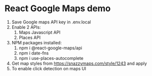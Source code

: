 # React Google Maps demo

1. Save Google maps API key in .env.local
2. Enable 2 APIs:
   1. Maps Javascript API
   2. Places API
3. NPM packages installed:
   1. npm i @react-google-maps/api
   2. npm i date-fns
   3. npm i use-places-autocomplete
4. Get map styles from https://snazzymaps.com/style/1243 and apply
5. To enable click detection on maps UI
